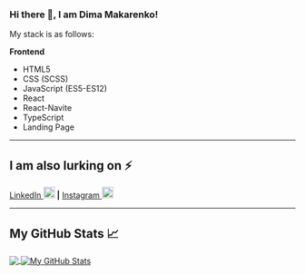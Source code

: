 ### Hi there 👋, I am Dima Makarenko!

My stack is as follows:

 **Frontend**
* HTML5
* CSS (SCSS)
* JavaScript (ES5-ES12)
* React
* React-Navite
* TypeScript
* Landing Page 

---

## I am also lurking on ⚡
[LinkedIn <img src='https://cdn.jsdelivr.net/npm/simple-icons@3.0.1/icons/linkedin.svg' alt='linkedin' height='20'>](https://www.linkedin.com/in/dm-makarenko
) **|** [Instagram <img src='https://cdn.jsdelivr.net/npm/simple-icons@3.0.1/icons/instagram.svg' alt='instagram' height='20'>](https://www.instagram.com/mm_divi/)

---

## My GitHub Stats &#x1f4c8;

<a href="https://github.com/DimaMakarenko/DimaMakarenko">
  <img align="center" src="https://github-readme-stats.vercel.app/api/top-langs/?username=DimaMakarenko&title_color=ffffff&text_color=c9cacc&icon_color=2bbc8a&bg_color=1d1f21" />
</a>
<a href="https://github.com/DimaMakarenko/DimaMakarenko">
  <img align="center" src="https://github-readme-stats.vercel.app/api/wakatime?username=DimaMakarenko" alt="My GitHub Stats" />
</a>

<!--
**DimaMakarenko/DimaMakarenko** is a ✨ _special_ ✨ repository because its `README.md` (this file) appears on your GitHub profile.

Here are some ideas to get you started:

- 🔭 I’m currently working on ...
- 🌱 I’m currently learning ...
- 👯 I’m looking to collaborate on ...
- 🤔 I’m looking for help with ...
- 💬 Ask me about ...
- 📫 How to reach me: ...
- 😄 Pronouns: ...
- ⚡ Fun fact: ...
-->
